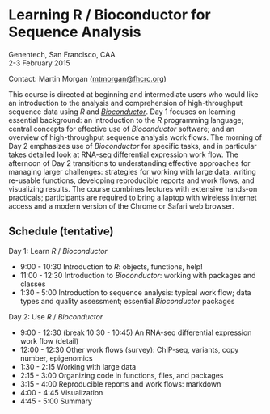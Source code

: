 Learning R / Bioconductor for Sequence Analysis
===============================================

Genentech, San Francisco, CAA<br />
2-3 February 2015

Contact: Martin Morgan ([mtmorgan@fhcrc.org](mailto:mtmorgan@fhcrc.org))

This course is directed at beginning and intermediate users who would
like an introduction to the analysis and comprehension of
high-throughput sequence data using _R_ and
_[Bioconductor](http://bioconductor.org)_. Day 1 focuses on learning
essential background: an introduction to the _R_ programming language;
central concepts for effective use of _Bioconductor_ software; and an
overview of high-throughput sequence analysis work flows. The morning
of Day 2 emphasizes use of _Bioconductor_ for specific tasks, and in
particular takes detailed look at RNA-seq differential expression work
flow.  The afternoon of Day 2 transitions to understanding effective
approaches for managing larger challenges: strategies for working with
large data, writing re-usable functions, developing reproducible
reports and work flows, and visualizing results.  The course combines
lectures with extensive hands-on practicals; participants are required
to bring a laptop with wireless internet access and a modern version
of the Chrome or Safari web browser.

Schedule (tentative)
--------------------

Day 1: Learn _R_ / _Bioconductor_

- 9:00 - 10:30 Introduction to _R_: objects, functions, help!
- 11:00 - 12:30 Introduction to _Bioconductor_: working with packages
  and classes
- 1:30 - 5:00 Introduction to sequence analysis: typical work flow;
  data types and quality assessment; essential _Bioconductor_ packages

Day 2: Use _R_ / _Bioconductor_ 

- 9:00 - 12:30 (break 10:30 - 10:45) An RNA-seq differential
  expression work flow (detail)
- 12:00 - 12:30 Other work flows (survey): ChIP-seq, variants, copy
  number, epigenomics
- 1:30 - 2:15 Working with large data
- 2:15 - 3:00 Organizing code in functions, files, and packages
- 3:15 - 4:00 Reproducible reports and work flows: markdown
- 4:00 - 4:45 Visualization
- 4:45 - 5:00 Summary
